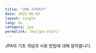 ```yaml
---
title: "JPA 시작하기"
date: 2025-06-03
layout: single
lang: ko
category: jpa
permalink: /ko/jpa-start/
---
```


JPA의 기초 개념과 사용 방법에 대해 알아봅니다.
